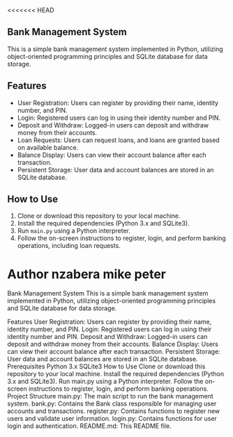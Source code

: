 <<<<<<< HEAD
## Bank Management System
This is a simple bank management system implemented in Python, utilizing object-oriented programming principles and SQLite database for data storage.

## Features

- User Registration: Users can register by providing their name, identity number, and PIN.
- Login: Registered users can log in using their identity number and PIN.
- Deposit and Withdraw: Logged-in users can deposit and withdraw money from their accounts.
- Loan Requests: Users can request loans, and loans are granted based on available balance.
- Balance Display: Users can view their account balance after each transaction.
- Persistent Storage: User data and account balances are stored in an SQLite database.

## How to Use

1. Clone or download this repository to your local machine.
2. Install the required dependencies (Python 3.x and SQLite3).
3. Run `main.py` using a Python interpreter.
4. Follow the on-screen instructions to register, login, and perform banking operations, including loan requests.

Author
nzabera mike peter
=======
Bank Management System
This is a simple bank management system implemented in Python, utilizing object-oriented programming principles and SQLite database for data storage.

Features
User Registration: Users can register by providing their name, identity number, and PIN.
Login: Registered users can log in using their identity number and PIN.
Deposit and Withdraw: Logged-in users can deposit and withdraw money from their accounts.
Balance Display: Users can view their account balance after each transaction.
Persistent Storage: User data and account balances are stored in an SQLite database.
Prerequisites
Python 3.x
SQLite3
How to Use
Clone or download this repository to your local machine.
Install the required dependencies (Python 3.x and SQLite3).
Run main.py using a Python interpreter.
Follow the on-screen instructions to register, login, and perform banking operations.
Project Structure
main.py: The main script to run the bank management system.
bank.py: Contains the Bank class responsible for managing user accounts and transactions.
register.py: Contains functions to register new users and validate user information.
login.py: Contains functions for user login and authentication.
README.md: This README file.

